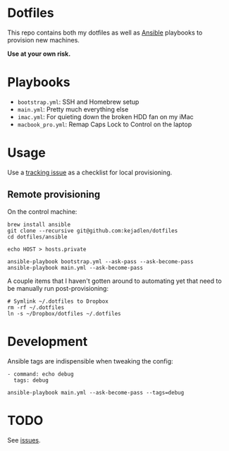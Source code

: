 # Dotfiles

This repo contains both my dotfiles as well as [Ansible][ansible] playbooks to
provision new machines.

**Use at your own risk.**

[ansible]: https://github.com/ansible/ansible

# Playbooks

- `bootstrap.yml`: SSH and Homebrew setup
- `main.yml`: Pretty much everything else
- `imac.yml`: For quieting down the broken HDD fan on my iMac
- `macbook_pro.yml`: Remap Caps Lock to Control on the laptop

# Usage

Use a [tracking issue][tracking-issue] as a checklist for local provisioning.

[tracking-issue]: https://github.com/kejadlen/dotfiles/issues/new?template=setup.md

## Remote provisioning

On the control machine:

```
brew install ansible
git clone --recursive git@github.com:kejadlen/dotfiles
cd dotfiles/ansible

echo HOST > hosts.private

ansible-playbook bootstrap.yml --ask-pass --ask-become-pass
ansible-playbook main.yml --ask-become-pass
```

A couple items that I haven't gotten around to automating yet that need to be
manually run post-provisioning:

``` shell
# Symlink ~/.dotfiles to Dropbox
rm -rf ~/.dotfiles
ln -s ~/Dropbox/dotfiles ~/.dotfiles
```

# Development

Ansible tags are indispensible when tweaking the config:

```
- command: echo debug
  tags: debug
```

``` shell
ansible-playbook main.yml --ask-become-pass --tags=debug
```

# TODO

See [issues](https://github.com/kejadlen/dotfiles/issues).
